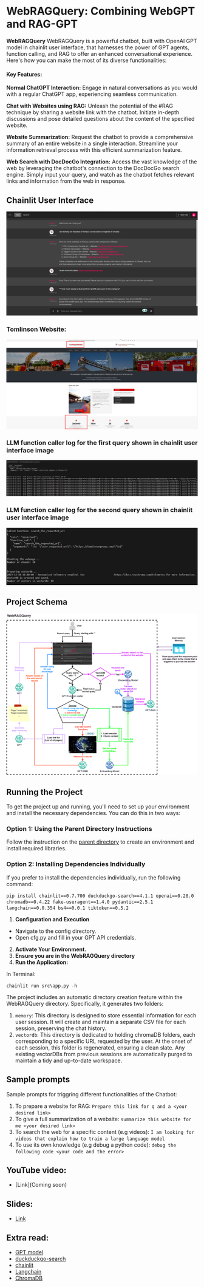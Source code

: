 # WebRAGQuery: Combining WebGPT and RAG-GPT

**WebRAGQuery** WebRAGQuery is a powerful chatbot, built with OpenAI GPT model in chainlit user interface, that harnesses the power of GPT agents, function calling, and RAG to offer an enhanced conversational experience. Here's how you can make the most of its diverse functionalities:

#### Key Features:
**Normal ChatGPT Interaction:**
Engage in natural conversations as you would with a regular ChatGPT app, experiencing seamless communication.

**Chat with Websites using RAG:**
Unleash the potential of the #RAG technique by sharing a website link with the chatbot. Initiate in-depth discussions and pose detailed questions about the content of the specified website.

**Website Summarization:**
Request the chatbot to provide a comprehensive summary of an entire website in a single interaction. Streamline your information retrieval process with this efficient summarization feature.

**Web Search with DocDocGo Integration:**
Access the vast knowledge of the web by leveraging the chatbot's connection to the DocDocGo search engine. Simply input your query, and watch as the chatbot fetches relevant links and information from the web in response.

## Chainlit User Interface
<div align="center">
  <img src="images/WebRAGQueryUI.png" alt="UI">
</div>

### Tomlinson Website:
<div align="center">
  <img src="images/website.png" alt="website">
</div>

### LLM function caller log for the first query shown in chainlit user interface image 
<div align="center">
  <img src="images/first_query_log.png" alt="first_query_log">
</div>

### LLM function caller log for the second query shown in chainlit user interface image 
<div align="center">
  <img src="images/second_query_log.png" alt="second_query_log">
</div>

## Project Schema
<div align="center">
  <img src="images/WebRAGQuery-Schema.png" alt="Schema">
</div>

## Running the Project

To get the project up and running, you'll need to set up your environment and install the necessary dependencies. You can do this in two ways:

### Option 1: Using the Parent Directory Instructions

Follow the instruction on the [parent directory](https://github.com/Farzad-R/LLM-playground/tree/master) to create an environment and install required libraries. 

### Option 2: Installing Dependencies Individually
If you prefer to install the dependencies individually, run the following command:

```
pip install chainlit==0.7.700 duckduckgo-search==4.1.1 openai==0.28.0 chromadb==0.4.22 fake-useragent==1.4.0 pydantic==2.5.1 langchain==0.0.354 bs4==0.0.1 tiktoken==0.5.2
```

1. **Configuration and Execution**
* Navigate to the config directory.
* Open cfg.py and fill in your GPT API credentials.
2. **Activate Your Environment.**
3. **Ensure you are in the WebRAGQuery directory**
4. **Run the Application:**

In Terminal:

```
chainlit run src\app.py -h
```

The project includes an automatic directory creation feature within the WebRAGQuery directory. Specifically, it generates two folders:

1. `memory`: This directory is designed to store essential information for each user session. It will create and maintain a separate CSV file for each session, preserving the chat history.
2. `vectordb`: This directory is dedicated to holding chromaDB folders, each corresponding to a specific URL requested by the user. At the onset of each session, this folder is regenerated, ensuring a clean slate. Any existing vectorDBs from previous sessions are automatically purged to maintain a tidy and up-to-date workspace.

## Sample prompts
Sample prompts for triggring different functionalities of the Chatbot:

1. To prepare a website for RAG: `Prepare this link for q and a <your desired link>`
2. To give a full summarization of a website: `summarize this website for me <your desired link>`
3. To search the web for a specific content (e.g videos): `I am looking for videos that explain how to train a large language model`
4. To use its own knowledge (e.g debug a python code): `debug the following code <your code and the error>`

## YouTube video:
- [Link](Coming soon)

## Slides:
- [Link](https://github.com/Farzad-R/LLM-Zero-to-Hundred/blob/master/presentation/presentation.pdf)

## Extra read:
- [GPT model](https://platform.openai.com/docs/models/overview) 
- [duckduckgo-search](https://pypi.org/project/duckduckgo-search/)
- [chainlit](https://docs.chainlit.io/get-started/overview)
- [Langchain](https://python.langchain.com/docs/get_started/quickstart)
- [ChromaDB](https://www.trychroma.com/)


